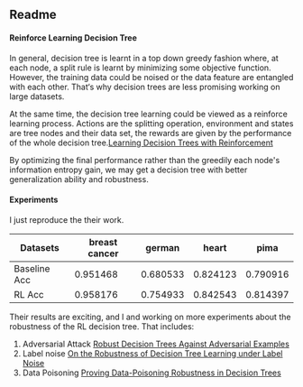 ## Readme

#### Reinforce Learning Decision Tree

In general, decision tree is learnt in a top down greedy fashion where, at each node, a split rule is learnt by minimizing some objective function. However, the training data could be noised or the data feature are entangled with each other. That‘s why decision trees are less promising working on large datasets.

At the same time, the decision tree learning could be viewed as a reinforce learning process. Actions are the  splitting operation, environment and states are tree nodes and their data set, the rewards are given by the performance of the whole decision tree.[Learning Decision Trees with Reinforcement](http://metalearning.ml/2017/papers/metalearn17_xiong.pdf)

By optimizing the final performance rather than the greedily each node's information entropy gain, we may get a decision tree with better generalization ability and robustness.

#### Experiments

I just reproduce the their work.

| Datasets     | breast cancer | german   | heart    | pima     |
| ------------ | ------------- | -------- | -------- | -------- |
| Baseline Acc | 0.951468      | 0.680533 | 0.824123 | 0.790916 |
| RL Acc       | 0.958176      | 0.754933 | 0.842543 | 0.814397 |

Their results are exciting, and I and working on more experiments about the robustness of the RL decision tree. That includes:

1. Adversarial Attack [Robust Decision Trees Against Adversarial Examples](https://arxiv.org/abs/1902.10660) 
2. Label noise [On the Robustness of Decision Tree Learning under Label Noise](https://arxiv.org/abs/1605.06296)
3. Data Poisoning [Proving Data-Poisoning Robustness in Decision Trees](https://arxiv.org/pdf/1912.00981.pdf)